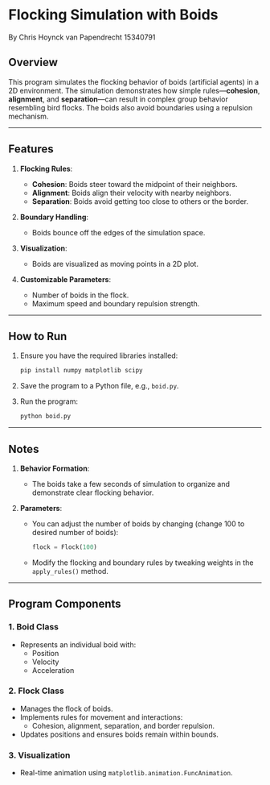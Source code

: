 

# Flocking Simulation with Boids
By Chris Hoynck van Papendrecht 15340791
## Overview

This program simulates the flocking behavior of boids (artificial agents) in a 2D environment. The simulation demonstrates how simple rules—**cohesion**, **alignment**, and **separation**—can result in complex group behavior resembling bird flocks. The boids also avoid boundaries using a repulsion mechanism.

---

## Features

1. **Flocking Rules**:
   - **Cohesion**: Boids steer toward the midpoint of their neighbors.
   - **Alignment**: Boids align their velocity with nearby neighbors.
   - **Separation**: Boids avoid getting too close to others or the border.
   
2. **Boundary Handling**:
   - Boids bounce off the edges of the simulation space.

3. **Visualization**:
   - Boids are visualized as moving points in a 2D plot.

4. **Customizable Parameters**:
   - Number of boids in the flock.
   - Maximum speed and boundary repulsion strength.

---

## How to Run

1. Ensure you have the required libraries installed:
   ```bash
   pip install numpy matplotlib scipy
   ```

2. Save the program to a Python file, e.g., `boid.py`.

3. Run the program:
   ```bash
   python boid.py
   ```

---

## Notes

1. **Behavior Formation**: 
   - The boids take a few seconds of simulation to organize and demonstrate clear flocking behavior.
   
2. **Parameters**:
   - You can adjust the number of boids by changing (change 100 to desired number of boids):
     ```python
     flock = Flock(100)  
     ```
   - Modify the flocking and boundary rules by tweaking weights in the `apply_rules()` method.

---

## Program Components

### 1. **Boid Class**
   - Represents an individual boid with:
     - Position
     - Velocity
     - Acceleration

### 2. **Flock Class**
   - Manages the flock of boids.
   - Implements rules for movement and interactions:
     - Cohesion, alignment, separation, and border repulsion.
   - Updates positions and ensures boids remain within bounds.

### 3. **Visualization**
   - Real-time animation using `matplotlib.animation.FuncAnimation`.

